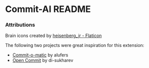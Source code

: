 # Commit-AI README

### Attributions

Brain icons created by [heisenberg_jr - Flaticon](https://www.flaticon.com/free-icons/brain)

The following two projects were great inspiration for this extension:

- [Commit-o-matic](https://github.com/alufers/commit-o-matic) by alufers
- [Open Commit](https://github.com/di-sukharev/opencommit) by di-sukharev
